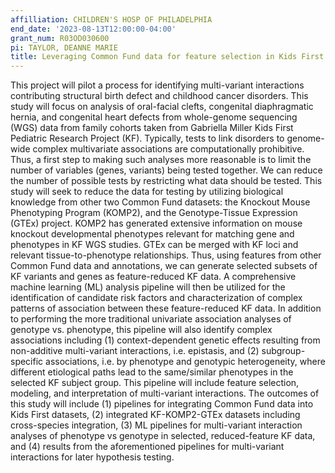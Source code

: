 ```yaml
---
affilliation: CHILDREN'S HOSP OF PHILADELPHIA
end_date: '2023-08-13T12:00:00-04:00'
grant_num: R03OD030600
pi: TAYLOR, DEANNE MARIE
title: Leveraging Common Fund data for feature selection in Kids First studies.
---
```

This project will pilot a process for identifying multi-variant interactions contributing structural birth defect and childhood cancer disorders. This study will focus on analysis of oral-facial clefts, congenital diaphragmatic hernia, and congenital heart defects from whole-genome sequencing (WGS) data from family cohorts taken from Gabriella Miller Kids First Pediatric Research Project (KF). Typically, tests to link disorders to genome-wide complex multivariate associations are computationally prohibitive. Thus, a first step to making such analyses more reasonable is to limit the number of variables (genes, variants) being tested together. We can reduce the number of possible tests by restricting what data should be tested. This study will seek to reduce the data for testing by utilizing biological knowledge from other two Common Fund datasets: the Knockout Mouse Phenotyping Program (KOMP2), and the Genotype-Tissue Expression (GTEx) project. KOMP2 has generated extensive information on mouse knockout developmental phenotypes relevant for matching gene and phenotypes in KF WGS studies. GTEx can be merged with KF loci and relevant tissue-to-phenotype relationships. Thus, using features from other Common Fund data and annotations, we can generate selected subsets of KF variants and genes as feature-reduced KF data. A comprehensive machine learning (ML) analysis pipeline will then be utilized for the identification of candidate risk factors and characterization of complex patterns of association between these feature-reduced KF data. In addition to performing the more traditional univariate association analyses of genotype vs. phenotype, this pipeline will also identify complex associations including (1) context-dependent genetic effects resulting from non-additive multi-variant interactions, i.e. epistasis, and (2) subgroup-specific associations, i.e. by phenotype and genotypic heterogeneity, where different etiological paths lead to the same/similar phenotypes in the selected KF subject group. This pipeline will include feature selection, modeling, and interpretation of multi-variant interactions. The outcomes of this study will include (1) pipelines for integrating Common Fund data into Kids First datasets, (2) integrated KF-KOMP2-GTEx datasets including cross-species integration, (3) ML pipelines for multi-variant interaction analyses of phenotype vs genotype in selected, reduced-feature KF data, and (4) results from the aforementioned pipelines for multi-variant interactions for later hypothesis testing.